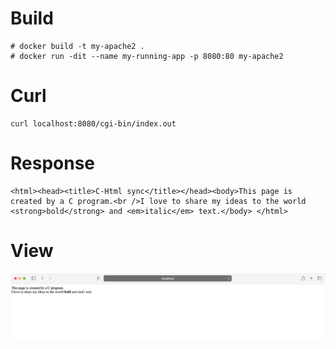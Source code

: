 # Build
```
# docker build -t my-apache2 .
# docker run -dit --name my-running-app -p 8080:80 my-apache2
```

# Curl
```
curl localhost:8080/cgi-bin/index.out
```

# Response
```
<html><head><title>C-Html sync</title></head><body>This page is created by a C program.<br />I love to share my ideas to the world <strong>bold</strong> and <em>italic</em> text.</body> </html>
```

# View
![image.png](./image.png)
